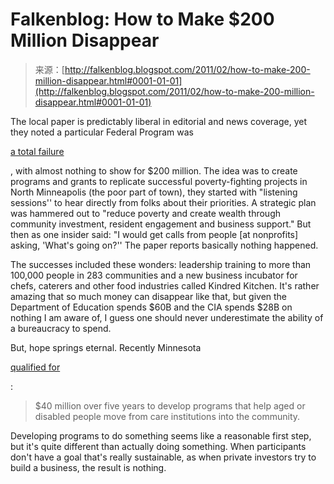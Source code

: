 <!--yml
category: 未分类
date: 2024-05-12 21:07:19
-->

# Falkenblog: How to Make $200 Million Disappear

> 来源：[http://falkenblog.blogspot.com/2011/02/how-to-make-200-million-disappear.html#0001-01-01](http://falkenblog.blogspot.com/2011/02/how-to-make-200-million-disappear.html#0001-01-01)

The local paper is predictably liberal in editorial and news coverage, yet they noted a particular Federal Program was

[a total failure](http://www.startribune.com/local/116088579.html?page=1&c=y)

, with almost nothing to show for $200 million. The idea was to create programs and grants to replicate successful poverty-fighting projects in North Minneapolis (the poor part of town), they started with "listening sessions'' to hear directly from folks about their priorities. A strategic plan was hammered out to "reduce poverty and create wealth through community investment, resident engagement and business support." But then as one insider said: "I would get calls from people [at nonprofits] asking, 'What's going on?'' The paper reports basically nothing happened.

The successes included these wonders: leadership training to more than 100,000 people in 283 communities and a new business incubator for chefs, caterers and other food industries called Kindred Kitchen. It's rather amazing that so much money can disappear like that, but given the Department of Education spends $60B and the CIA spends $28B on nothing I am aware of, I guess one should never underestimate the ability of a bureaucracy to spend.

But, hope springs eternal. Recently Minnesota

[qualified for](http://www.startribune.com/politics/local/116706409.html)

:

> $40 million over five years to develop programs that help aged or disabled people move from care institutions into the community.

Developing programs to do something seems like a reasonable first step, but it's quite different than actually doing something. When participants don't have a goal that's really sustainable, as when private investors try to build a business, the result is nothing.